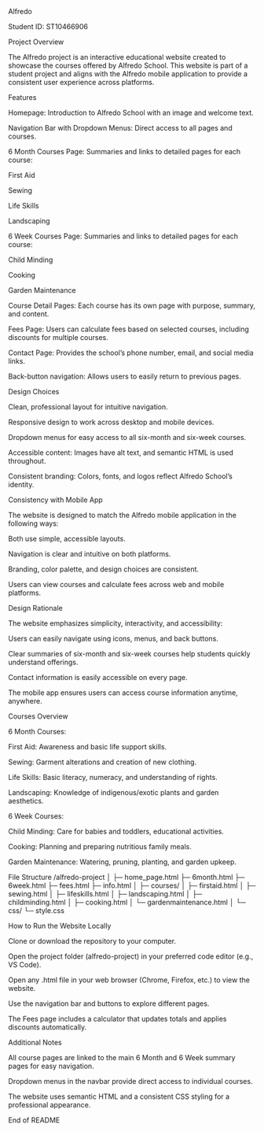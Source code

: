 Alfredo

Student ID: ST10466906

Project Overview

The Alfredo project is an interactive educational website created to showcase the courses offered by Alfredo School. This website is part of a student project and aligns with the Alfredo mobile application to provide a consistent user experience across platforms.

Features

Homepage: Introduction to Alfredo School with an image and welcome text.

Navigation Bar with Dropdown Menus: Direct access to all pages and courses.

6 Month Courses Page: Summaries and links to detailed pages for each course:

First Aid

Sewing

Life Skills

Landscaping

6 Week Courses Page: Summaries and links to detailed pages for each course:

Child Minding

Cooking

Garden Maintenance

Course Detail Pages: Each course has its own page with purpose, summary, and content.

Fees Page: Users can calculate fees based on selected courses, including discounts for multiple courses.

Contact Page: Provides the school’s phone number, email, and social media links.

Back-button navigation: Allows users to easily return to previous pages.

Design Choices

Clean, professional layout for intuitive navigation.

Responsive design to work across desktop and mobile devices.

Dropdown menus for easy access to all six-month and six-week courses.

Accessible content: Images have alt text, and semantic HTML is used throughout.

Consistent branding: Colors, fonts, and logos reflect Alfredo School’s identity.

Consistency with Mobile App

The website is designed to match the Alfredo mobile application in the following ways:

Both use simple, accessible layouts.

Navigation is clear and intuitive on both platforms.

Branding, color palette, and design choices are consistent.

Users can view courses and calculate fees across web and mobile platforms.

Design Rationale

The website emphasizes simplicity, interactivity, and accessibility:

Users can easily navigate using icons, menus, and back buttons.

Clear summaries of six-month and six-week courses help students quickly understand offerings.

Contact information is easily accessible on every page.

The mobile app ensures users can access course information anytime, anywhere.

Courses Overview

6 Month Courses:

First Aid: Awareness and basic life support skills.

Sewing: Garment alterations and creation of new clothing.

Life Skills: Basic literacy, numeracy, and understanding of rights.

Landscaping: Knowledge of indigenous/exotic plants and garden aesthetics.

6 Week Courses:

Child Minding: Care for babies and toddlers, educational activities.

Cooking: Planning and preparing nutritious family meals.

Garden Maintenance: Watering, pruning, planting, and garden upkeep.

File Structure
/alfredo-project
│
├─ home_page.html
├─ 6month.html
├─ 6week.html
├─ fees.html
├─ info.html
│
├─ courses/
│   ├─ firstaid.html
│   ├─ sewing.html
│   ├─ lifeskills.html
│   ├─ landscaping.html
│   ├─ childminding.html
│   ├─ cooking.html
│   └─ gardenmaintenance.html
│
└─ css/
    └─ style.css

How to Run the Website Locally

Clone or download the repository to your computer.

Open the project folder (alfredo-project) in your preferred code editor (e.g., VS Code).

Open any .html file in your web browser (Chrome, Firefox, etc.) to view the website.

Use the navigation bar and buttons to explore different pages.

The Fees page includes a calculator that updates totals and applies discounts automatically.

Additional Notes

All course pages are linked to the main 6 Month and 6 Week summary pages for easy navigation.

Dropdown menus in the navbar provide direct access to individual courses.

The website uses semantic HTML and a consistent CSS styling for a professional appearance.

End of README
